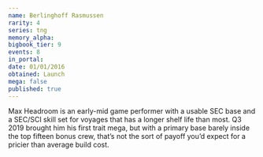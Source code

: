 ```yaml
---
name: Berlinghoff Rasmussen
rarity: 4
series: tng
memory_alpha:
bigbook_tier: 9
events: 8
in_portal:
date: 01/01/2016
obtained: Launch
mega: false
published: true
---
```


Max Headroom is an early-mid game performer with a usable SEC base and a SEC/SCI skill set for voyages that has a longer shelf life than most. Q3 2019 brought him his first trait mega, but with a primary base barely inside the top fifteen bonus crew, that’s not the sort of payoff you’d expect for a pricier than average build cost.
